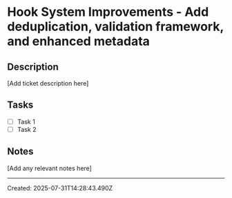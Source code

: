 # Hook System Improvements - Add deduplication, validation framework, and enhanced metadata

## Description
[Add ticket description here]

## Tasks
- [ ] Task 1
- [ ] Task 2

## Notes
[Add any relevant notes here]

---
Created: 2025-07-31T14:28:43.490Z

